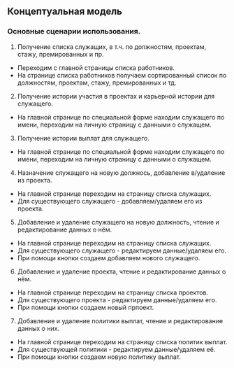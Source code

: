 ## Концептуальная модель

### Основные сценарии использования.

1. Получение списка служащих, в т.ч. по должностям, проектам, стажу, премированных и пр.

  - Переходим с главной страницы списка работников.
  - На странице списка работников получаем сортированный список по должностям, проектам, стажу, премированных и тд.

2. Получение истории участия в проектах и карьерной истории для служащего.

  - На главной странице по специальной форме находим служащего по имени, переходим на личную страницу с данными о служащем.

3. Получение истории выплат для служащего.     

  - На главной странице по специальной форме находим служащего по имени, переходим на личную страницу с данными о служащем.

4. Назначение служащего на новую должнось, добавление в/удаление из проекта.
- На главной странице переходим на страницу списка служащих.
- Для существующего служащего - добавляем/удаляем его из проекта.


5. Добавление и удаление служащего на новую должность, чтение и редактирование данных о нём.
- На главной странице переходим на страницу списка служащих.
- Для существующего служащего - редактируем данные/удаляем его.
- При помощи кнопки создаем добавляем нового служащего.

6. Добавление и удаление проекта, чтение и редактирование данных о нём.
 - На главной странице переходим на страницу списка проектов.
 - Для существующего проекта - редактируем данные/удаляем его.
 - При помощи кнопки создаем новый прпоект.

7. Добавление и удаление политики выплат, чтение и редактирование данных о них.
 - На главной странице переходим на страницу списка политик выплат.
- Для существующей политики - редактируем данные/удаляем её.
- При помощи кнопки создаем новую политику выплат.